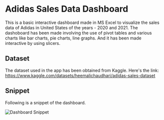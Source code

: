 
# Adidas Sales Data Dashboard

This is a basic interactive dashboard made in MS Excel to visualize the sales data of Adidas in United States of the years - 2020 and 2021. The dashoboard has been made involving the use of pivot tables and various charts like bar charts, pie charts, line graphs. And it has been made interactive by using slicers. 





## Dataset
The dataset used in the app has been obtained from Kaggle. Here's the link:
https://www.kaggle.com/datasets/heemalichaudhari/adidas-sales-dataset

## Snippet
 
Following is a snippet of the dashboard.


![Dashboard Snippet](https://user-images.githubusercontent.com/90133084/212474886-4aa38df4-ae84-425c-8ca7-040e8f2ff2d8.JPG)
